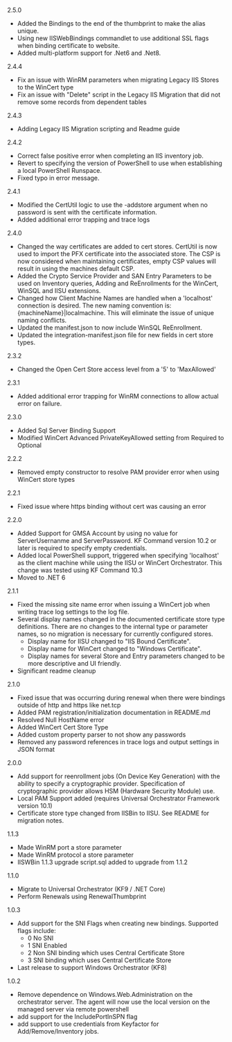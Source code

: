2.5.0
* Added the Bindings to the end of the thumbprint to make the alias unique.
* Using new IISWebBindings commandlet to use additional SSL flags when binding certificate to website.
* Added multi-platform support for .Net6 and .Net8.

2.4.4
* Fix an issue with WinRM parameters when migrating Legacy IIS Stores to the WinCert type
* Fix an issue with "Delete" script in the Legacy IIS Migration that did not remove some records from dependent tables

2.4.3
* Adding Legacy IIS Migration scripting and Readme guide

2.4.2
* Correct false positive error when completing an IIS inventory job.
* Revert to specifying the version of PowerShell to use when establishing a local PowerShell Runspace.
* Fixed typo in error message.

2.4.1
* Modified the CertUtil logic to use the -addstore argument when no password is sent with the certificate information.
* Added additional error trapping and trace logs

2.4.0
* Changed the way certificates are added to cert stores.  CertUtil is now used to import the PFX certificate into the associated store.  The CSP is now considered when maintaining certificates, empty CSP values will result in using the machines default CSP.
* Added the Crypto Service Provider and SAN Entry Parameters to be used on Inventory queries, Adding and ReEnrollments for the WinCert, WinSQL and IISU extensions.
* Changed how Client Machine Names are handled when a 'localhost' connection is desired.  The new naming convention is:  {machineName}|localmachine.  This will eliminate the issue of unique naming conflicts.
* Updated the manifest.json to now include WinSQL ReEnrollment.
* Updated the integration-manifest.json file for new fields in cert store types.

2.3.2
* Changed the Open Cert Store access level from a '5' to 'MaxAllowed'

2.3.1
* Added additional error trapping for WinRM connections to allow actual error on failure.

2.3.0
* Added Sql Server Binding Support
* Modified WinCert Advanced PrivateKeyAllowed setting from Required to Optional
  
2.2.2
* Removed empty constructor to resolve PAM provider error when using WinCert store types

2.2.1
* Fixed issue where https binding without cert was causing an error
  
2.2.0
* Added Support for GMSA Account by using no value for ServerUsernanme and ServerPassword. KF Command version 10.2 or later is required to specify empty credentials. 
* Added local PowerShell support, triggered when specifying 'localhost' as the client machine while using the IISU or WinCert Orchestrator.  This change was tested using KF Command 10.3
* Moved to .NET 6

2.1.1
* Fixed the missing site name error when issuing a WinCert job when writing trace log settings to the log file.
* Several display names changed in the documented certificate store type definitions. There are no changes to the internal type or parameter names, so no migration is necessary for currently configured stores.
	* Display name for IISU changed to "IIS Bound Certificate".
	* Display name for WinCert changed to "Windows Certificate".
	* Display names for several Store and Entry parameters changed to be more descriptive and UI friendly.
* Significant readme cleanup

2.1.0
* Fixed issue that was occurring during renewal when there were bindings outside of http and https like net.tcp
* Added PAM registration/initialization documentation in README.md
* Resolved Null HostName error 
* Added WinCert Cert Store Type
* Added custom property parser to not show any passwords
* Removed any password references in trace logs and output settings in JSON format

2.0.0
* Add support for reenrollment jobs (On Device Key Generation) with the ability to specify a cryptographic provider. Specification of cryptographic provider allows HSM (Hardware Security Module) use.
* Local PAM Support added (requires Universal Orchestrator Framework version 10.1)
* Certificate store type changed from IISBin to IISU. See README for migration notes.


1.1.3
* Made WinRM port a store parameter
* Made WinRM protocol a store parameter
* IISWBin 1.1.3 upgrade script.sql added to upgrade from 1.1.2

1.1.0
* Migrate to Universal Orchestrator (KF9 / .NET Core)
* Perform Renewals using RenewalThumbprint

1.0.3
* Add support for the SNI Flags when creating new bindings.  Supported flags include:
	* 0  No SNI
    * 1  SNI Enabled
    * 2  Non SNI binding which uses Central Certificate Store
    * 3  SNI binding which uses Central Certificate Store
* Last release to support Windows Orchestrator (KF8)

1.0.2
* Remove dependence on Windows.Web.Administration on the orchestrator server.  The agent will now use the local version on the managed server via remote powershell
* add support for the IncludePortInSPN flag
* add support to use credentials from Keyfactor for Add/Remove/Inventory jobs.  
